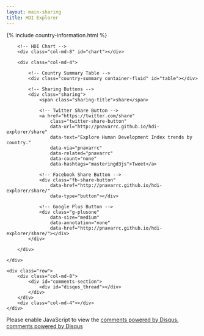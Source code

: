 ```yaml
---
layout: main-sharing
title: HDI Explorer
---
```


{% include country-information.html %}

<div class="container-fluid">
    <div class="row">

        <!-- HDI Chart -->
        <div class="col-md-8" id="chart"></div>

        <div class="col-md-4">

            <!-- Country Summary Table -->
            <div class="country-summary container-fluid" id="table"></div>

            <!-- Sharing Buttons -->
            <div class="sharing">
                <span class="sharing-title">share</span>

                <!-- Twitter Share Button -->
                <a href="https://twitter.com/share"
                    class="twitter-share-button"
                    data-url="http://pnavarrc.github.io/hdi-explorer/share"
                    data-text="Explore Human Development Index trends by country."
                    data-via="pnavarrc"
                    data-related="pnavarrc"
                    data-count="none"
                    data-hashtags="masteringd3js">Tweet</a>

                <!-- Facebook Share Button -->
                <div class="fb-share-button"
                    data-href="http://pnavarrc.github.io/hdi-explorer/share/"
                    data-type="button"></div>

                <!-- Google Plus Button -->
                <div class="g-plusone"
                    data-size="medium"
                    data-annotation="none"
                    data-href="http://pnavarrc.github.io/hdi-explorer/share/"></div>
            </div>

        </div>

    </div>

    <div class="row">
        <div class="col-md-8">
            <div id="comments-section">
                <div id="disqus_thread"></div>
            </div>
        </div>
        <div class="col-md-4"></div>
    </div>

</div>

<script src="{{ site.baseurl }}/dependencies.min.js"></script>
<script src="{{ site.baseurl }}/hdi.min.js"></script>

<!-- Twitter -->
<script>
!function(d,s,id){var js,fjs=d.getElementsByTagName(s)[0],p=/^http:/.test(d.location)?'http':'https';if(!d.getElementById(id)){js=d.createElement(s);js.id=id;js.src=p+'://platform.twitter.com/widgets.js';fjs.parentNode.insertBefore(js,fjs);}}(document, 'script', 'twitter-wjs');
</script>

<!-- Facebook -->
<script>(function(d, s, id) {
  var js, fjs = d.getElementsByTagName(s)[0];
  if (d.getElementById(id)) return;
  js = d.createElement(s); js.id = id;
  js.src = "//connect.facebook.net/en_US/all.js#xfbml=1";
  fjs.parentNode.insertBefore(js, fjs);
}(document, 'script', 'facebook-jssdk'));</script>

<!-- Google Plus -->
<script type="text/javascript">
  (function() {
    var po = document.createElement('script'); po.type = 'text/javascript'; po.async = true;
    po.src = 'https://apis.google.com/js/platform.js';
    var s = document.getElementsByTagName('script')[0]; s.parentNode.insertBefore(po, s);
  })();
</script>

<script type="text/javascript">
    // Disqus Configuration Variables
    var disqus_shortname = 'hdi-explorer';

    (function() {
    var dsq = document.createElement('script'); dsq.type = 'text/javascript'; dsq.async = true;
    dsq.src = '//' + disqus_shortname + '.disqus.com/embed.js';
    (document.getElementsByTagName('head')[0] || document.getElementsByTagName('body')[0]).appendChild(dsq);
    })();
</script>
<noscript>Please enable JavaScript to view the <a href="http://disqus.com/?ref_noscript">comments powered by Disqus.</a></noscript>
<a href="http://disqus.com" class="dsq-brlink">comments powered by <span class="logo-disqus">Disqus</span></a>

<script>
  // Connect to the Firebase application and retrieve the data reference
  var dataref = new Firebase('https://hdi-explorer.firebaseio.com/');

  // Update the application state when the value of the data changes in Firebase
  dataref.on('value', function(snapshot) {
    app.state.set('code', snapshot.val().code);
  });

  // The model will update the object with the selected country code.
  app.state.on('change:code', function(model) {
    dataref.set({code: model.get('code')});
  });

</script>
